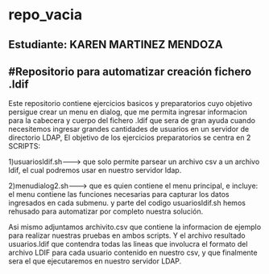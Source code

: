 # repo_vacia
Estudiante: KAREN MARTINEZ MENDOZA
-------------------------------------------------------------------------------------------------------------------------------------------
#Repositorio para automatizar creación fichero .ldif 
-------------------------------------------------------------------------------------------------------------------------------------------
Este repositorio contiene ejercicios basicos y preparatorios cuyo objetivo persigue crear un menu en dialog, que me permita ingresar informacion para la cabecera y cuerpo del fichero .ldif que sera de gran ayuda cuando necesitemos ingresar grandes cantidades de usuarios en un servidor de directorio LDAP, El objetivo de los ejercicios preparatorios se centra en 2 SCRIPTS: 

1)usuariosldif.sh---> que solo permite parsear un archivo csv a un archivo ldif, el cual podremos usar en nuestro servidor ldap.

2)menudialog2.sh---> que es quien contiene el menu principal, e incluye:
                     el menu contiene las funciones necesarias para capturar los datos ingresados en cada submenu.
                     y parte del codigo usuariosldif.sh hemos rehusado para automatizar por completo nuestra solución.
                     
 Asi mismo adjuntamos archivito.csv que contiene la informacion de ejemplo para realizar nuestras pruebas en ambos scripts.
 Y el archivo resultado usuarios.ldif  que contendra todas las lineas que involucra el formato del archivo LDIF para cada usuario contenido en nuestro csv, y que finalmente sera el que ejecutaremos en nuestro servidor LDAP.
 
